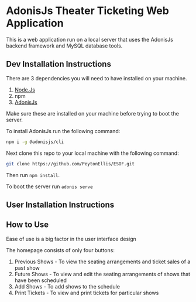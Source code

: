 # AdonisJs Theater Ticketing Web Application

This is a web application run on a local server that uses the AdonisJs backend framework and MySQL database tools.

## Dev Installation Instructions

There are 3 dependencies you will need to have installed on your machine.

1. [Node.Js](https://nodejs.org/en/download/)
2. npm
3. [AdonisJs](https://adonisjs.com/)

Make sure these are installed on your machine before trying to boot the server.

To install AdonisJs run the following command:

```bash
npm i -g @adonisjs/cli
```

Next clone this repo to your local machine with the following command:

```bash
git clone https://github.com/PeytonEllis/ESOF.git
```

Then run `npm install`.

To boot the server run `adonis serve`

## User Installation Instructions



## How to Use

Ease of use is a big factor in the user interface design

The homepage consists of only four buttons:

1. Previous Shows - To view the seating arrangements and ticket sales of a past show
2. Future Shows - To view and edit the seating arrangements of shows that have been scheduled
3. Add Shows - To add shows to the schedule
4. Print Tickets - To view and print tickets for particular shows

